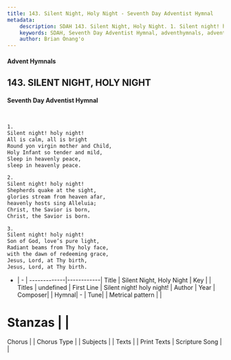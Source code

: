 ```yaml
---
title: 143. Silent Night, Holy Night - Seventh Day Adventist Hymnal
metadata:
    description: SDAH 143. Silent Night, Holy Night. 1. Silent night! holy night! All is calm, all is bright Round yon virgin mother and Child, Holy Infant so tender and mild, Sleep in heavenly peace, sleep in heavenly peace.
    keywords: SDAH, Seventh Day Adventist Hymnal, adventhymnals, advent hymnals, Silent Night, Holy Night, Silent night! holy night! 
    author: Brian Onang'o
---
```


#### Advent Hymnals
## 143. SILENT NIGHT, HOLY NIGHT
#### Seventh Day Adventist Hymnal

```txt


1.
Silent night! holy night!
All is calm, all is bright
Round yon virgin mother and Child,
Holy Infant so tender and mild,
Sleep in heavenly peace,
sleep in heavenly peace.

2.
Silent night! holy night!
Shepherds quake at the sight,
glories stream from heaven afar,
heavenly hosts sing Alleluia;
Christ, the Savior is born,
Christ, the Savior is born.

3.
Silent night! holy night!
Son of God, love’s pure light,
Radiant beams from Thy holy face,
with the dawn of redeeming grace,
Jesus, Lord, at Thy birth,
Jesus, Lord, at Thy birth.


```

- |   -  |
-------------|------------|
Title | Silent Night, Holy Night |
Key |  |
Titles | undefined |
First Line | Silent night! holy night! |
Author | 
Year | 
Composer|  |
Hymnal|  - |
Tune|  |
Metrical pattern | |
# Stanzas |  |
Chorus |  |
Chorus Type |  |
Subjects |  |
Texts |  |
Print Texts | 
Scripture Song |  |
  
